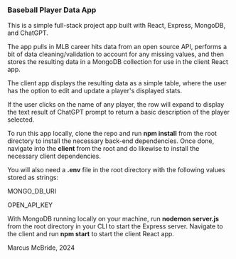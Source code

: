### Baseball Player Data App

This is a simple full-stack project app built with React, Express, MongoDB, and ChatGPT.

The app pulls in MLB career hits data from an open source API, performs a bit of data cleaning/validation to account for any missing values, and then stores the resulting data in a MongoDB collection for use in the client React app.

The client app displays the resulting data as a simple table, where the user has the option to edit and update a player's displayed stats.

If the user clicks on the name of any player, the row will expand to display the text result of ChatGPT prompt to return a basic description of the player selected.

To run this app locally, clone the repo and run <b>npm install</b> from the root directory to install the necessary back-end dependencies.  Once done, navigate into the <b>client</b> from the root and do likewise to install the necessary client dependencies.  

You will also need a <b>.env</b> file in the root directory with the following values stored as strings:

MONGO_DB_URI

OPEN_API_KEY

With MongoDB running locally on your machine, run <b>nodemon server.js</b> from the root directory in your CLI to start the Express server.  Navigate to the client and run <b>npm start</b> to start the client React app.

Marcus McBride, 2024